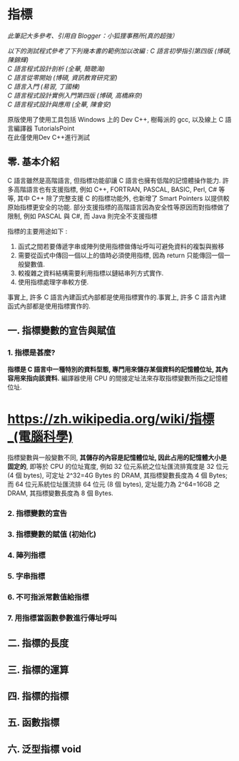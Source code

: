 # 指標
*此筆記大多參考、引用自 Blogger：小狐狸事務所(真的超強）*

*以下的測試程式參考了下列幾本書的範例加以改編 :
C 語言初學指引第四版 (博碩, 陳錦輝)   
C 語言程式設計剖析 (全華, 簡聰海)    
C 語言從零開始 (博碩, 資訊教育研究室)    
C 語言入門 (易習, 丁國棟)    
C 語言程式設計實例入門第四版 (博碩, 高橋麻奈)    
C 語言程式設計與應用 (全華, 陳會安)*  

原版使用了使用工具包括 Windows 上的 Dev C++, 樹莓派的 gcc, 以及線上 C 語言編譯器 TutorialsPoint  
在此僅使用Dev C++進行測試
## 零. 基本介紹
C 語言雖然是高階語言, 但指標功能卻讓 C 語言也擁有低階的記憶體操作能力. 許多高階語言也有支援指標, 例如 C++, FORTRAN, PASCAL, BASIC, Perl, C# 等等, 其中 C++ 除了完整支援 C 的指標功能外, 也新增了 Smart Pointers 以提供較原始指標更安全的功能. 部分支援指標的高階語言因為安全性等原因而對指標做了限制, 例如 PASCAL 與 C#, 而 Java 則完全不支援指標

指標的主要用途如下 :   
1. 函式之間若要傳遞字串或陣列使用指標做傳址呼叫可避免資料的複製與搬移
2. 需要從函式中傳回一個以上的值時必須使用指標, 因為 return 只能傳回一個一般變數值.
3. 較複雜之資料結構需要利用指標以鏈結串列方式實作.
4. 使用指標處理字串較方便. 
  
事實上, 許多 C 語言內建函式內部都是使用指標實作的.事實上, 許多 C 語言內建函式內部都是使用指標實作的.

## 一. 指標變數的宣告與賦值
### 1. 指標是甚麼?
**指標是 C 語言中一種特別的資料型態, 專門用來儲存某個資料的記憶體位址, 其內容用來指向該資料.** 編譯器使用 CPU 的間接定址法來存取指標變數所指之記憶體位址. 

# https://zh.wikipedia.org/wiki/指標_(電腦科學)

指標變數與一般變數不同, **其儲存的內容是記憶體位址, 因此占用的記憶體大小是固定的**, 即等於 CPU 的位址寬度, 例如 32 位元系統之位址匯流排寬度是 32 位元 (4 個 bytes), 可定址 2^32=4G Bytes 的 DRAM, 其指標變數長度為 4 個 Bytes; 而 64 位元系統位址匯流排 64 位元 (8 個 bytes), 定址能力為 2^64=16GB 之 DRAM,  其指標變數長度為 8 個 Bytes.

### 2. 指標變數的宣告 
### 3. 指標變數的賦值 (初始化)
### 4. 陣列指標
### 5. 字串指標
### 6. 不可指派常數值給指標
### 7. 用指標當函數參數進行傳址呼叫 

## 二. 指標的長度

## 三. 指標的運算 

## 四. 指標的指標

## 五. 函數指標

## 六. 泛型指標 void

